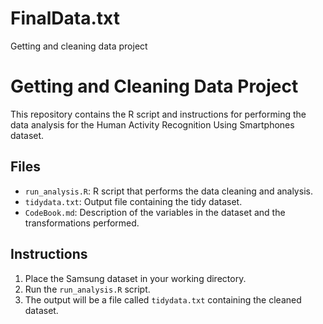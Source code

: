 # FinalData.txt
Getting and cleaning data project

# Getting and Cleaning Data Project

This repository contains the R script and instructions for performing the data analysis for the Human Activity Recognition Using Smartphones dataset.

## Files

- `run_analysis.R`: R script that performs the data cleaning and analysis.
- `tidydata.txt`: Output file containing the tidy dataset.
- `CodeBook.md`: Description of the variables in the dataset and the transformations performed.

## Instructions

1. Place the Samsung dataset in your working directory.
2. Run the `run_analysis.R` script.
3. The output will be a file called `tidydata.txt` containing the cleaned dataset.

